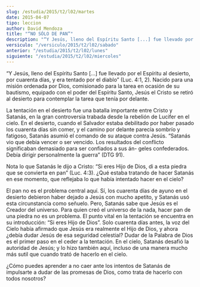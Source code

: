 ```yaml
---
slug: /estudia/2015/t2/l02/martes
date: 2015-04-07
tipo: leccion
author: David Mendoza
title: "“NO SÓLO DE PAN”"
description: "“Y Jesús, lleno del Espíritu Santo [...] fue llevado por el Espíritu al desierto, por cuarenta días, y era tentado por el diablo” (Luc. 4:1, 2). Nacido para una misión ordenada por Dios, comisionado para la tarea en ocasión de su bautismo, equipado con el poder del Espíritu Santo, Jesús el Cristo se retiró al desierto para contemplar la tarea que tenía por delante."
versiculo: "/versiculo/2015/t2/l02/sabado"
anterior: "/estudia/2015/t2/l02/lunes"
siguiente: "/estudia/2015/t2/l02/miercoles"
---
```


“Y Jesús, lleno del Espíritu Santo [...] fue llevado por el Espíritu al desierto, por cuarenta días, y era tentado por el diablo” (Luc. 4:1, 2). Nacido para una misión ordenada por Dios, comisionado para la tarea en ocasión de su bautismo, equipado con el poder del Espíritu Santo, Jesús el Cristo se retiró al desierto para contemplar la tarea que tenía por delante.

La tentación en el desierto fue una batalla importante entre Cristo y Satanás, en la gran controversia trabada desde la rebelión de Lucifer en el cielo. En el desierto, cuando el Salvador estaba debilitado por haber pasado los cuarenta días sin comer, y el camino por delante parecía sombrío y fatigoso, Satanás asumió el comando de su ataque contra Jesús. “Satanás vio que debía vencer o ser vencido. Los resultados del conflicto significaban demasiado para ser confiados a sus án- geles confederados. Debía dirigir personalmente la guerra” (DTG 91).

Nota lo que Satanás le dijo a Cristo: “Si eres Hijo de Dios, di a esta piedra que se convierta en pan” (Luc. 4:3). ¿Qué estaba tratando de hacer Satanás en ese momento, que reflejaba lo que había intentado hacer en el cielo?

El pan no es el problema central aquí. Sí, los cuarenta días de ayuno en el desierto debieron haber dejado a Jesús con mucho apetito, y Satanás usó esta circunstancia como señuelo. Pero, Satanás sabe que Jesús es el Creador del universo. Para quien creó el universo de la nada, hacer pan de una piedra no es un problema. El punto vital en la tentación se encuentra en su introducción: “Si eres Hijo de Dios”. Solo cuarenta días antes, la voz del Cielo había afirmado que Jesús era realmente el Hijo de Dios, y ahora ¿debía dudar Jesús de esa seguridad celestial? Dudar de la Palabra de Dios es el primer paso en el ceder a la tentación. En el cielo, Satanás desafió la autoridad de Jesús; y lo hizo también aquí, incluso de una manera mucho más sutil que cuando trató de hacerlo en el cielo.

¿Cómo puedes aprender a no caer ante los intentos de Satanás de impulsarte a dudar de las promesas de Dios, como trata de hacerlo con todos nosotros?
